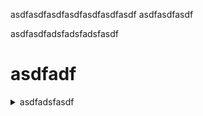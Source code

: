 asdfasdfasdfasdfasdfasdfasdf
asdfasdfasdf

asdfasdfadsfadsfadsfasdf

# asdfadf
<details><summary>asdfadsfasdf</summary></details>
